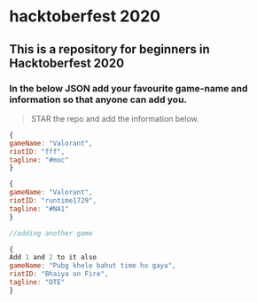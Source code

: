 # hacktoberfest 2020

## This is a repository for beginners in Hacktoberfest 2020

### In the below JSON add your favourite game-name and information so that anyone can add you.

> STAR the repo and add the information below.


``` javascript
{
gameName: "Valorant",
riotID: "fff",
tagline: "#moc"
}

{
gameName: "Valorant",
riotID: "runtime1729",
tagline: "#NA1"
}

//adding another game

{
Add 1 and 2 to it also
gameName: "Pubg khele bahut time ho gaya",
riotID: "Bhaiya on Fire",
tagline: "DTE"
}


```


